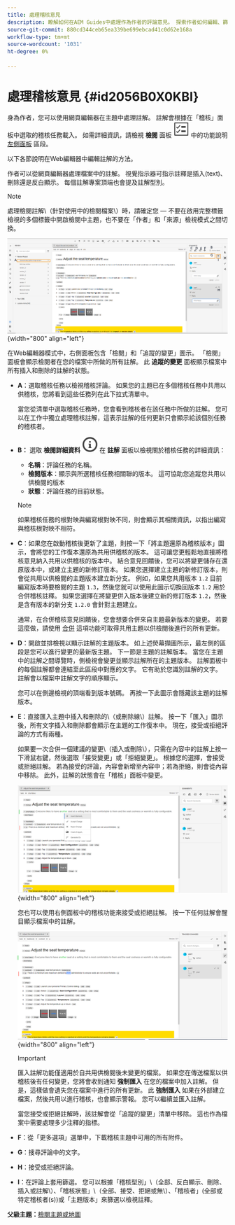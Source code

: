 ```yaml
---
title: 處理稽核意見
description: 瞭解如何在AEM Guides中處理作為作者的評論意見。 探索作者如何編輯、篩選、接受或拒絕檔案中的註解。
source-git-commit: 880cd344ceb65ea339be699ebcad41c0d62e168a
workflow-type: tm+mt
source-wordcount: '1031'
ht-degree: 0%

---
```


# 處理稽核意見 {#id2056B0X0KBI}


身為作者，您可以使用網頁編輯器在主題中處理註解。 註解會根據在「稽核」面板中選取的稽核任務載入。 如需詳細資訊，請檢視 **檢閱** 面板 ![](images/active-review-tasklist-icon.svg) 中的功能說明 [左側面板](../user-guide/web-editor-features.md#id2051EA0M0HS) 區段。

以下各節說明在Web編輯器中編輯註解的方法。

作者可以從網頁編輯器處理檔案中的註解。 視覺指示器可指示註釋是插入\(text\)、刪除還是反白顯示。 每個註解專案頂端也會提及註解型別。

>[!NOTE]
>
> 處理檢閱註解\（針對使用中的檢閱檔案\）時，請確定您 — 不要在啟用完整標籤檢視的多個標籤中開啟檢閱中主題，也不要在「作者」和「來源」檢視模式之間切換。

![](images/comments-page-web-editor_cs.png){width="800" align="left"}

在Web編輯器模式中，右側面板包含「檢閱」和「追蹤的變更」圖示。 「檢閱」面板會顯示檢閱者在您的檔案中所做的所有註解。 此 **追蹤的變更** 面板顯示檔案中所有插入和刪除的註解的狀態。

- **A**：選取稽核任務以檢視稽核評論。 如果您的主題已在多個稽核任務中共用以供稽核，您將看到這些任務列在此下拉式清單中。

  當您從清單中選取稽核任務時，您會看到稽核者在該任務中所做的註解。 您可以在工作中獨立處理稽核註解，這表示註解的任何更新只會顯示給該個別任務的稽核者。

- **B：**  選取 **檢閱詳細資料** ![](images/active-review-info-icon.svg) 在 **註解** 面板以檢視關於稽核任務的詳細資訊：

   - **名稱**：評論任務的名稱。
   - **檢閱版本**：顯示與所選稽核任務相關聯的版本。 這可協助您追蹤您共用以供檢閱的版本
   - **狀態**：評論任務的目前狀態。

  >[!NOTE]
  >
  > 如果稽核任務的根對映與編寫根對映不同，則會顯示其相關資訊，以指出編寫與稽核根對映不相符。

- **C**：如果您在啟動稽核後更新了主題，則按一下「將主題還原為稽核版本」圖示，會將您的工作復本還原為共用供稽核的版本。 這可讓您更輕鬆地直接將稽核意見納入共用以供稽核的版本中。 結合意見回饋後，您可以將變更儲存在還原版本中，或建立主題的新修訂版本。 如果您選擇建立主題的新修訂版本，則會從共用以供檢閱的主題版本建立新分支。 例如，如果您共用版本 `1.2` 目前編寫版本時要檢閱的主題 `1.3`，然後您就可以使用此圖示切換回版本 `1.2` 用於合併稽核註釋。 如果您選擇在將變更併入版本後建立新的修訂版本 `1.2`，然後是含有版本的新分支 `1.2.0` 會針對主題建立。

  通常，在合併稽核意見回饋後，您會想要合併來自主題最新版本的變更。 若要這麼做，請使用 [合併](web-editor-features.md#id205DF04E0HS) 這項功能可取得共用主題以供檢閱後進行的所有更新。

- **D**：開啟並排檢視以顯示註解的主題版本。 如上述熒幕擷圖所示，最左側的區段是您可以進行變更的最新版主題。 下一節是主題的註解版本。 當您在主題中的註解之間導覽時，側檢視會變更並顯示註解所在的主題版本。 註解面板中的每個註解都會連結至此區段中對應的文字。 它有助於您識別註解的文字。 註解會以檔案中註解文字的順序顯示。

  您可以在側邊檢視的頂端看到版本號碼。 再按一下此圖示會隱藏該主題的註解版本。

- E：直接匯入主題中插入和刪除的\（或刪除線\）註解。 按一下「匯入」圖示後，所有文字插入和刪除都會顯示在主題的工作復本中。 現在，接受或拒絕評論的方式有兩種。

  如果要一次合併一個建議的變更\（插入或刪除\），只需在內容中的註解上按一下滑鼠右鍵，然後選取「接受變更」或「拒絕變更」。 根據您的選擇，會接受或拒絕註解。 若為接受的評論，內容會新增至內容中；若為拒絕，則會從內容中移除。 此外，註解的狀態會在「稽核」面板中變更。

  ![](images/import-comment-accept-web-editor_cs.png){width="800" align="left"}

  您也可以使用右側面板中的稽核功能來接受或拒絕註解。 按一下任何註解會醒目顯示檔案中的註解。

  ![](images/changes-tab_cs.png){width="800" align="left"}

  >[!IMPORTANT]
  >
  > 匯入註解功能僅適用於自共用供檢閱後未變更的檔案。 如果您在傳送檔案以供稽核後有任何變更，您將會收到通知 **強制匯入** 在您的檔案中加入註解。 但是，這樣做會遺失您在檔案中進行的所有更新。 此 **強制匯入** 如果在外部建立檔案，然後共用以進行稽核，也會顯示警報。 您可以繼續並匯入註解。

  當您接受或拒絕註解時，該註解會從「追蹤的變更」清單中移除。 這也作為檔案中需要處理多少注釋的指標。

- **F**：從「更多選項」選單中，下載稽核主題中可用的所有附件。
- **G**：搜尋評論中的文字。
- **H**：接受或拒絕評論。

- **I**：在評論上套用篩選。 您可以根據「稽核型別」\（全部、反白顯示、刪除、插入或註解\）、「稽核狀態」\（全部、接受、拒絕或無\）、「稽核者」\(全部或特定稽核者\(s\)\)或「主題版本」來篩選以檢視註釋。


**父級主題：**[&#x200B;檢閱主題或地圖](review.md)
